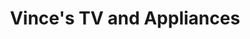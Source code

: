 ---
title: "Vince's TV and Appliances"
url: /holgate/vinces-tv-and-appliances/
shop: electronics
---